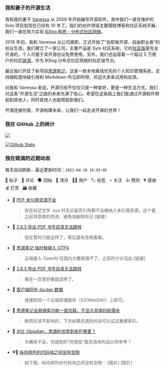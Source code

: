 ### 我和妻子的开源生活

我和我的妻子 [Vanessa](https://github.com/Vanessa219) 从 2009 年开始编写开源软件，其中我们一直在维护的 Solo 项目到现在已经有 10 年了。我们的创作领域主要围绕博客和社区系统开展，我们一直在努力实现 [B3log 构思 - 分布式社区网络](https://ld246.com/article/1546941897596)。

2018 年初，我和 Vanessa 从公司离职，正式开始了“全职做开源、自由职业者”的创业生涯。我们建立了一家公司，主要产品是 Sym 社区系统，它的[社区版](https://github.com/88250/symphony)是完全开源的，个人可基于其开源协议免费使用。另外，我们也运营着一个超过 5 万用户的社区[链滴](https://ld246.com)，作为 B3log 分布式社区网络的社区端节点。

最近我们开启了新项目[思源笔记](https://github.com/siyuan-note/siyuan)，这是一款本地离线优先的个人知识管理系统，支持细粒度块级引用和 Markdown 所见即所得，欢迎大家来试用和反馈。

对我和 Vanessa 来说，开源已经不仅仅只是一种爱好，更是一种生活方式，我们对这条“开源生活”之路的未来充满了信心。希望在这条路上我们能通过开源软件帮助到其他人，同时其他人也能帮助到我们。

开源连接你我，开源构建未来，让我们一起走进开源的世界！

### 我在 GitHub 上的统计

<a title="Hits" target="_blank" href="https://github.com/88250/88250"><img src="https://hits.b3log.org/88250/88250.svg"></a>

[![Github Stats](https://github-readme-stats.vercel.app/api?username=88250&theme=tokyonight&show_icons=true)](https://github.com/88250)

<!--events start -->

### 我在链滴的近期动态

每天自动刷新，最近更新时间：`2023-04-10 16:05:05`

📝 帖子 &nbsp; 💬 评论 &nbsp; 🗣 回帖 &nbsp; 🌙 清月 &nbsp; 👨‍💻 用户 &nbsp; 🏷️ 标签 &nbsp; ⭐️ 关注 &nbsp; 👍 赞同 &nbsp; 💗 感谢 &nbsp; 💰 打赏 &nbsp; 🗃 收藏

* 💬 [PDF 未引用资源不全](https://ld246.com/article/1681090932451/comment/1681091129935#comments)

  > 存在标记文件 .sya 时无论是否引用都不会被纳入未引用资源，这个是之前特意做的改进，避免误删除标记 [链接]
* 💬 [2.8.3 导出 PDF 书签目录无法跳转](https://ld246.com/article/1681088829048/comment/1681090710285#comments)

  > 现在暂时只能这样了，等后面有空再看看。
* 💬 [思源笔记 啥时候接入 GTP4](https://ld246.com/article/1681030701461/comment/1681089603221#comments)

  > 云端接入 OpenAI 在国内大概是搞不了，之前的讨论见此 [链接]
* 💬 [2.8.3 导出 PDF 书签目录无法跳转](https://ld246.com/article/1681088829048/comment/1681089261978#comments)

  > 都在一页里好像就这样了。
* 💬 [客户端同步 docker 数据](https://ld246.com/article/1681061299893/comment/1681085750777#comments)

  > 连接到同一个云端存储服务（S3/WebDAV）上即可。
* 💬 [思源笔记全局搜索功能一直加载，不显示具体的段落块](https://ld246.com/article/1680872599946/comment/1681085714966#comments)

  > 断网应该不影响的，下次如果还遇到的话可以试试重建索引。
* 💬 [对比 Obsidian，思源的优势到底在哪里？](https://ld246.com/article/1680927337756/comment/1681081891979#comments)

  > 大概率不会，你提到的“同类型”能否具体列出以供参考？
* 💗📝 [纵向排列的代码块之间没有空隙](https://ld246.com/article/1681044004324)

  > 如下图，纵向排列的代码块之间没有空隙： [图片] [图片]


<!--events end -->
